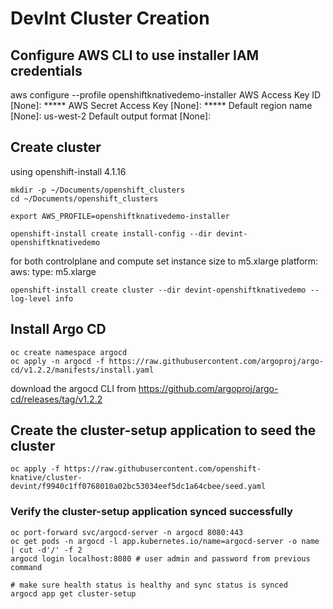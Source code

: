 # DevInt Cluster Creation

## Configure AWS CLI to use installer IAM credentials
aws configure --profile openshiftknativedemo-installer
AWS Access Key ID [None]: *****
AWS Secret Access Key [None]: *****
Default region name [None]: us-west-2
Default output format [None]:


## Create cluster
using openshift-install 4.1.16

```
mkdir -p ~/Documents/openshift_clusters
cd ~/Documents/openshift_clusters

export AWS_PROFILE=openshiftknativedemo-installer

openshift-install create install-config --dir devint-openshiftknativedemo
```

for both controlplane and compute set instance size to m5.xlarge
  platform:
    aws:
      type: m5.xlarge

```
openshift-install create cluster --dir devint-openshiftknativedemo --log-level info
```


## Install Argo CD
```
oc create namespace argocd
oc apply -n argocd -f https://raw.githubusercontent.com/argoproj/argo-cd/v1.2.2/manifests/install.yaml
```

download the argocd CLI from https://github.com/argoproj/argo-cd/releases/tag/v1.2.2


## Create the cluster-setup application to seed the cluster
```
oc apply -f https://raw.githubusercontent.com/openshift-knative/cluster-devint/f9940c1ff0768010a02bc53034eef5dc1a64cbee/seed.yaml
```

### Verify the cluster-setup application synced successfully
```
oc port-forward svc/argocd-server -n argocd 8080:443
oc get pods -n argocd -l app.kubernetes.io/name=argocd-server -o name | cut -d'/' -f 2
argocd login localhost:8080 # user admin and password from previous command

# make sure health status is healthy and sync status is synced
argocd app get cluster-setup
```

